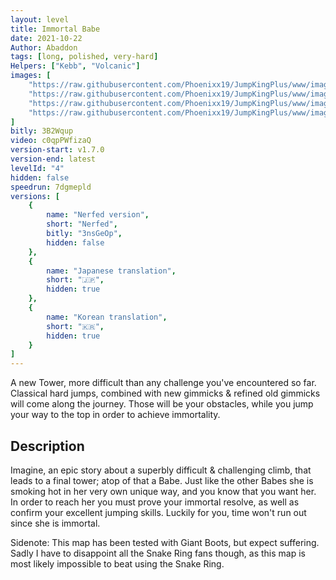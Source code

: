 ```yaml
---
layout: level
title: Immortal Babe
date: 2021-10-22
Author: Abaddon
tags: [long, polished, very-hard]
Helpers: ["Kebb", "Volcanic"]
images: [
    "https://raw.githubusercontent.com/Phoenixx19/JumpKingPlus/www/images/workshop/levels/ws4-banner.png",
    "https://raw.githubusercontent.com/Phoenixx19/JumpKingPlus/www/images/workshop/levels/ws4-2.png",
    "https://raw.githubusercontent.com/Phoenixx19/JumpKingPlus/www/images/workshop/levels/ws4-3.png",
    "https://raw.githubusercontent.com/Phoenixx19/JumpKingPlus/www/images/workshop/levels/ws4-4.png"
]
bitly: 3B2Wqup
video: c0qpPWfizaQ
version-start: v1.7.0
version-end: latest
levelId: "4"
hidden: false
speedrun: 7dgmepld
versions: [
    {
        name: "Nerfed version",
        short: "Nerfed",
        bitly: "3nsGeOp",
        hidden: false
    },
    {
        name: "Japanese translation",
        short: "🇯🇵",
        hidden: true
    },
    {
        name: "Korean translation",
        short: "🇰🇷",
        hidden: true
    }
]
---
```


A new Tower, more difficult than any challenge you've encountered so far. Classical hard jumps, combined with new gimmicks & refined old gimmicks will come along the journey.
Those will be your obstacles, while you jump your way to the top in order to achieve immortality.

<!-- more -->

<div id="description">
    <h2>Description</h2>
    <p>Imagine, an epic story about a superbly difficult & challenging climb, that leads to a final tower; atop of that a Babe.
    Just like the other Babes she is smoking hot in her very own unique way, and you know that you want her.
    In order to reach her you must prove your immortal resolve, as well as confirm your excellent jumping skills.
    Luckily for you, time won't run out since she is immortal.</p>
    <p>Sidenote: This map has been tested with Giant Boots, but expect suffering. Sadly I have to disappoint all the Snake Ring fans though, as this map is most likely impossible to beat using the Snake Ring.</p>
</div>
